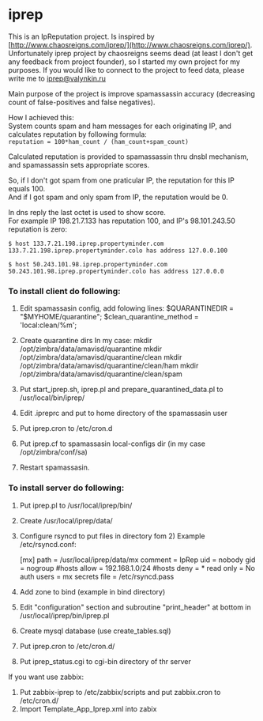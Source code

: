 # iprep

This is an IpReputation project. Is inspired by [http://www.chaosreigns.com/iprep/](http://www.chaosreigns.com/iprep/).  
Unfortunately iprep project by chaosreigns seems dead (at least I don't get any feedback from project founder), so I started my own project for my purposes.
If you would like to connect to the project to feed data, please write me to iprep@valynkin.ru

Main purpose of the project is improve spamassassin accuracy (decreasing count of false-positives and false negatives).

How I achieved this:  
System counts spam and ham messages for each originating IP, and calculates reputation by following formula:  
`reputation = 100*ham_count / (ham_count+spam_count)`  

Calculated reputation is provided to spamassassin thru dnsbl mechanism, and spamassassin sets appropriate scores.

So, if I don't got spam from one praticular IP, the reputation for this IP equals 100.  
And if I got spam and only spam from IP, the reputation would be 0.

In dns reply the last octet is used to show score.  
For example IP 198.21.7.133 has reputation 100, and IP's 98.101.243.50 reputation is zero:

    $ host 133.7.21.198.iprep.propertyminder.com
    133.7.21.198.iprep.propertyminder.colo has address 127.0.0.100
    
    $ host 50.243.101.98.iprep.propertyminder.com
    50.243.101.98.iprep.propertyminder.colo has address 127.0.0.0

### To install client do following:

1) Edit spamassasin config, add folowing lines:
    $QUARANTINEDIR = "$MYHOME/quarantine";
    $clean_quarantine_method = 'local:clean/%m';
2) Create quarantine dirs 
    In my case:
    mkdir /opt/zimbra/data/amavisd/quarantine
    mkdir /opt/zimbra/data/amavisd/quarantine/clean
    mkdir /opt/zimbra/data/amavisd/quarantine/clean/ham
    mkdir /opt/zimbra/data/amavisd/quarantine/clean/spam
3) Put start_iprep.sh, iprep.pl and prepare_quarantined_data.pl to /usr/local/bin/iprep/
4) Edit .ipreprc and put to home directory of the spamassasin user
5) Put iprep.cron to /etc/cron.d
6) Put iprep.cf to spamassasin local-configs dir (in my case /opt/zimbra/conf/sa)

7) Restart spamassasin.

### To install server do following:

1) Put iprep.pl to /usr/local/iprep/bin/
2) Create /usr/local/iprep/data/
3) Configure rsyncd to put files in directory fom 2)
    Example /etc/rsyncd.conf:
    
    [mx]
    path = /usr/local/iprep/data/mx
    comment = IpRep
    uid = nobody
    gid = nogroup
    #hosts allow = 192.168.1.0/24
    #hosts deny = *
    read only = No
    auth users = mx
    secrets file = /etc/rsyncd.pass

4) Add zone to bind (example in bind directory)
5) Edit "configuration" section and subroutine "print_header" at bottom in  /usr/local/iprep/bin/iprep.pl
6) Create mysql database (use create_tables.sql)
7) Put iprep.cron to /etc/cron.d/
8) Put iprep_status.cgi to cgi-bin directory of thr server

If you want use zabbix:

1) Put zabbix-iprep to /etc/zabbix/scripts and put zabbix.cron to /etc/cron.d/
2) Import Template_App_Iprep.xml into zabix
